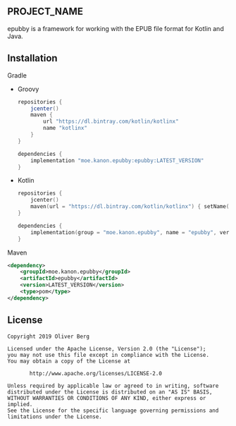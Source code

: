 ## PROJECT_NAME

epubby is a framework for working with the EPUB file format for Kotlin and Java.

## Installation

Gradle

- Groovy

  ```groovy
  repositories {
      jcenter()
      maven {
          url "https://dl.bintray.com/kotlin/kotlinx"
          name "kotlinx"
      }
  }
  
  dependencies {
      implementation "moe.kanon.epubby:epubby:LATEST_VERSION"
  }
  ```

- Kotlin

  ```kotlin
  repositories {
      jcenter()
      maven(url = "https://dl.bintray.com/kotlin/kotlinx") { setName("kotlinx") }
  }
  
  dependencies {
      implementation(group = "moe.kanon.epubby", name = "epubby", version = "LATEST_VERSION")
  }
  ```

Maven

```xml
<dependency>
    <groupId>moe.kanon.epubby</groupId>
    <artifactId>epubby</artifactId>
    <version>LATEST_VERSION</version>
    <type>pom</type>
</dependency>

```

## License

````
Copyright 2019 Oliver Berg

Licensed under the Apache License, Version 2.0 (the "License");
you may not use this file except in compliance with the License.
You may obtain a copy of the License at

       http://www.apache.org/licenses/LICENSE-2.0

Unless required by applicable law or agreed to in writing, software
distributed under the License is distributed on an "AS IS" BASIS,
WITHOUT WARRANTIES OR CONDITIONS OF ANY KIND, either express or implied.
See the License for the specific language governing permissions and
limitations under the License.
````